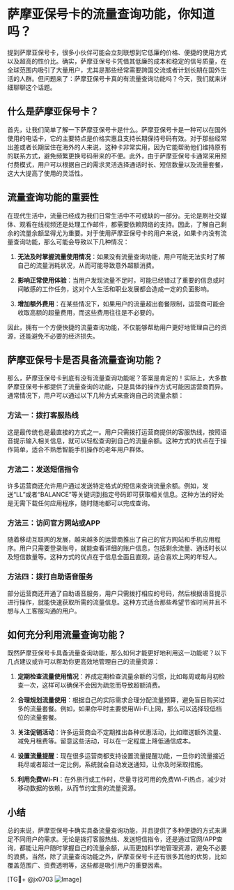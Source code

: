 # 萨摩亚保号卡的流量查询功能，你知道吗？

提到萨摩亚保号卡，很多小伙伴可能会立刻联想到它低廉的价格、便捷的使用方式以及超高的性价比。确实，萨摩亚保号卡凭借其低廉的成本和稳定的信号质量，在全球范围内吸引了大量用户，尤其是那些经常需要跨国交流或者计划长期在国外生活的人群。但问题来了：萨摩亚保号卡真的有流量查询功能吗？今天，我们就来详细聊聊这个话题。

## 什么是萨摩亚保号卡？

首先，让我们简单了解一下萨摩亚保号卡是什么。萨摩亚保号卡是一种可以在国外使用的电话卡，它的主要特点是价格实惠且支持长期保持号码有效。对于那些经常出差或者长期居住在海外的人来说，这种卡非常实用，因为它能帮助他们维持原有的联系方式，避免频繁更换号码带来的不便。此外，由于萨摩亚保号卡通常采用预付费模式，用户可以根据自己的需求灵活选择通话时长、短信数量以及流量套餐，这大大提高了使用的灵活性。

## 流量查询功能的重要性

在现代生活中，流量已经成为我们日常生活中不可或缺的一部分。无论是刷社交媒体、观看在线视频还是处理工作邮件，都需要依赖网络的支持。因此，了解自己剩余的流量余额显得尤为重要。对于使用萨摩亚保号卡的用户来说，如果卡内没有流量查询功能，那么可能会导致以下几种情况：

1. **无法及时掌握流量使用情况**：如果没有流量查询功能，用户可能无法实时了解自己的流量消耗状况，从而可能导致意外超额消费。
   
2. **影响正常使用体验**：当用户发现流量不足时，可能已经错过了重要的信息或时间敏感的工作任务，这对个人生活和职业发展都会造成一定的负面影响。

3. **增加额外费用**：在某些情况下，如果用户的流量超出套餐限制，运营商可能会收取高额的超量费用，而这些费用往往是不必要的。

因此，拥有一个方便快捷的流量查询功能，不仅能够帮助用户更好地管理自己的资源，还能避免不必要的经济损失。

## 萨摩亚保号卡是否具备流量查询功能？

那么，萨摩亚保号卡到底有没有流量查询功能呢？答案是肯定的！实际上，大多数萨摩亚保号卡都提供了流量查询的功能，只是具体的操作方式可能因运营商而异。通常情况下，用户可以通过以下几种方式来查询自己的流量余额：

### 方法一：拨打客服热线
这是最传统也是最直接的方式之一。用户只需拨打运营商提供的客服热线，按照语音提示输入相关信息，就可以轻松查询到自己的流量余额。这种方式的优点在于操作简单，适合不熟悉智能手机操作的老年用户群体。

### 方法二：发送短信指令
许多运营商还允许用户通过发送特定格式的短信来查询流量余额。例如，发送“LL”或者“BALANCE”等关键词到指定号码即可获取相关信息。这种方法的好处是无需下载任何应用程序，随时随地都可以完成查询。

### 方法三：访问官方网站或APP
随着移动互联网的发展，越来越多的运营商推出了自己的官方网站和手机应用程序。用户只需要登录账号，就能查看详细的账户信息，包括剩余流量、通话时长以及短信数量等。这种方式的优点在于信息全面且直观，适合喜欢上网的年轻人。

### 方法四：拨打自助语音服务
部分运营商还开通了自助语音服务，用户只需拨打相应的号码，然后根据语音提示进行操作，就能快速获取所需的流量信息。这种方式适合那些希望节省时间并且不想与人工客服沟通的用户。

## 如何充分利用流量查询功能？

既然萨摩亚保号卡具备流量查询功能，那么如何才能更好地利用这一功能呢？以下几点建议或许可以帮助你更高效地管理自己的流量资源：

1. **定期检查流量使用情况**：养成定期检查流量余额的习惯，比如每周或每月初检查一次，这样可以确保不会因为疏忽而导致超额消费。

2. **合理规划流量使用**：根据自己的实际需求合理分配流量预算，避免盲目购买过多的流量套餐。例如，如果你平时主要使用Wi-Fi上网，那么可以选择较低档位的流量套餐。

3. **关注促销活动**：许多运营商会不定期推出各种优惠活动，比如赠送额外流量、减免月租费等。留意这些活动，可以在一定程度上降低通信成本。

4. **设置流量提醒**：现在很多运营商都支持设置流量提醒功能，一旦你的流量接近耗尽或者超过一定比例，系统就会自动发送通知，让你及时采取措施。

5. **利用免费Wi-Fi**：在外旅行或工作时，尽量寻找可用的免费Wi-Fi热点，减少对移动数据的依赖，从而节约宝贵的流量资源。

## 小结

总的来说，萨摩亚保号卡确实具备流量查询功能，并且提供了多种便捷的方式来满足不同用户的需求。无论是拨打客服热线、发送短信指令，还是通过官网/APP查询，都能让用户随时掌握自己的流量余额，从而更加科学地管理资源，避免不必要的浪费。当然，除了流量查询功能之外，萨摩亚保号卡还有很多其他的优势，比如覆盖范围广、资费透明等，这些都是吸引用户的重要因素。

[TG💪+ @jx0703 ![Image](https://github.com/user-attachments/assets/dbca1d08-cadb-493c-b0ec-ad6f7a83f270)]